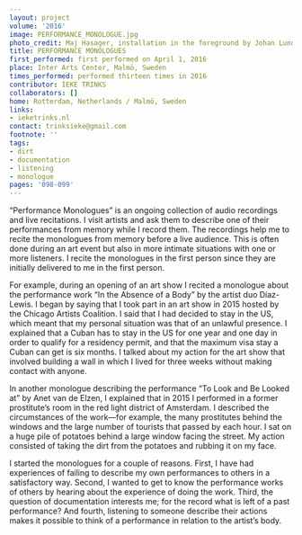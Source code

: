 ```yaml
---
layout: project
volume: '2016'
image: PERFORMANCE_MONOLOGUE.jpg
photo_credit: Maj Hasager, installation in the foreground by Johan Lundqwist
title: PERFORMANCE MONOLOGUES
first_performed: first performed on April 1, 2016
place: Inter Arts Center, Malmö, Sweden
times_performed: performed thirteen times in 2016
contributor: IEKE TRINKS
collaborators: []
home: Rotterdam, Netherlands / Malmö, Sweden
links:
- ieketrinks.nl
contact: trinksieke@gmail.com
footnote: ''
tags:
- dirt
- documentation
- listening
- monologue
pages: '098-099'
---
```


“Performance Monologues” is an ongoing collection of audio recordings and live recitations. I visit artists and ask them to describe one of their performances from memory while I record them. The recordings help me to recite the monologues from memory before a live audience. This is often done during an art event but also in more intimate situations with one or more listeners. I recite the monologues in the first person since they are initially delivered to me in the first person.

For example, during an opening of an art show I recited a monologue about the performance work “In the Absence of a Body” by the artist duo Díaz-Lewis. I began by saying that I took part in an art show in 2015 hosted by the Chicago Artists Coalition. I said that I had decided to stay in the US, which meant that my personal situation was that of an unlawful presence. I explained that a Cuban has to stay in the US for one year and one day in order to qualify for a residency permit, and that the maximum visa stay a Cuban can get is six months. I talked about my action for the art show that involved building a wall in which I lived for three weeks without making contact with anyone.

In another monologue describing the performance “To Look and Be Looked at” by Anet van de Elzen, I explained that in 2015 I performed in a former prostitute’s room in the red light district of Amsterdam. I described the circumstances of the work—for example, the many prostitutes behind the windows and the large number of tourists that passed by each hour. I sat on a huge pile of potatoes behind a large window facing the street. My action consisted of taking the dirt from the potatoes and rubbing it on my face.

I started the monologues for a couple of reasons. First, I have had experiences of failing to describe my own performances to others in a satisfactory way. Second, I wanted to get to know the performance works of others by hearing about the experience of doing the work. Third, the question of documentation interests me; for the record what is left of a past performance? And fourth, listening to someone describe their actions makes it possible to think of a performance in relation to the artist’s body.
